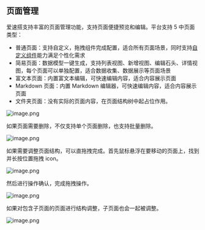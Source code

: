 ## 页面管理

爱速搭支持丰富的页面管理功能，支持页面便捷预览和编辑。平台支持 5 中页面类型：

- 普通页面：支持自定义，拖拽组件完成配置，适合所有页面场景，同时支持[自定义组件](https://cloud.baidu.com/doc/ISUDA/s/Ykj14w529)能力满足个性化需求
- 简易页面：数据模型一键生成，支持列表视图、新增视图、编辑石头、详情视图，每个页面可以单独配置，适合数据收集、数据展示等页面场景
- 富文本页面：内置富文本编辑，可快速编辑内容，适合内容展示页面
- Markdown 页面：内置 Markdown 编辑器，可快速编辑内容，适合内容展示页面
- 文件夹页面：没有实际的页面内容，在页面结构树中起占位作用。

![image.png](https://bce.bdstatic.com/doc/bce-doc/ISUDA/image_1a02c62.png)

如果页面需要删除，不仅支持单个页面删除，也支持批量删除。

![image.png](https://bce.bdstatic.com/doc/bce-doc/ISUDA/image_4254ebb.png)

如果需要调整页面结构，可以直拖拽完成。首先鼠标悬浮在要移动的页面上，找到并长按位置拖拽 icon。

![image.png](https://bce.bdstatic.com/doc/bce-doc/ISUDA/image_dce5bdd.png)

然后进行操作确认，完成拖拽操作。

![image.png](https://bce.bdstatic.com/doc/bce-doc/ISUDA/image_6b0bade.png)

如果对包含子页面的页面进行结构调整，子页面也会一起被调整。

![image.png](https://bce.bdstatic.com/doc/bce-doc/ISUDA/image_28497bd.png)
